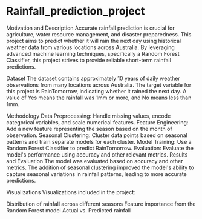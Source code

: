# Rainfall_prediction_project

Motivation and Description
Accurate rainfall prediction is crucial for agriculture, water resource management, and disaster preparedness. This project aims to predict whether it will rain the next day using historical weather data from various locations across Australia. By leveraging advanced machine learning techniques, specifically a Random Forest Classifier, this project strives to provide reliable short-term rainfall predictions.

Dataset
The dataset contains approximately 10 years of daily weather observations from many locations across Australia. The target variable for this project is RainTomorrow, indicating whether it rained the next day. A value of Yes means the rainfall was 1mm or more, and No means less than 1mm.

Methodology
Data Preprocessing: Handle missing values, encode categorical variables, and scale numerical features.
Feature Engineering: Add a new feature representing the season based on the month of observation.
Seasonal Clustering: Cluster data points based on seasonal patterns and train separate models for each cluster.
Model Training: Use a Random Forest Classifier to predict RainTomorrow.
Evaluation: Evaluate the model's performance using accuracy and other relevant metrics.
Results and Evaluation
The model was evaluated based on accuracy and other metrics. The addition of seasonal clustering improved the model's ability to capture seasonal variations in rainfall patterns, leading to more accurate predictions.

Visualizations
Visualizations included in the project:

Distribution of rainfall across different seasons
Feature importance from the Random Forest model
Actual vs. Predicted rainfall
